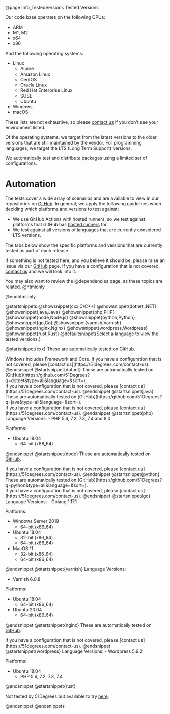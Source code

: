 @page Info_TestedVersions Tested Versions

Our code base operates on the following CPUs:

- ARM
- M1, M2
- x64
- x86

And the following operating systems:

- Linux
  - Alpine
  - Amazon Linux
  - CentOS
  - Oracle Linux
  - Red Hat Enterprise Linux
  - SUSE
  - Ubuntu
- Windows
- macOS

These lists are not exhaustive, so please [contact us](https://51degrees.com/contact-us) if you don't see your environment listed.

Of the operating systems, we target from the latest versions to the older versions that are still maintained by the vendor. For programming languages, we target the LTS (Long Term Support) versions.

We automatically test and distribute packages using a limited set of configurations.

# Automation

The tests cover a wide array of scenarios and are available to view in our repositories on [GitHub](https://github.com/51Degrees).
In general, we apply the following guidelines when deciding which platforms and versions to test against:
- We use GitHub Actions with hosted runners, so we test against platforms that GitHub has [hosted runners](https://docs.github.com/en/actions/using-github-hosted-runners/about-github-hosted-runners#supported-runners-and-hardware-resources) for.
- We test against all versions of languages that are currently considered LTS versions.

The tabs below show the specific platforms and versions that are currently tested as part of each release.

If something is not tested here, and you believe it should be, please raise an issue via our [GitHub](https://github.com/51Degrees) page. If
you have a configuration that is not covered, [contact us](https://51degrees.com/contact-us) and we will look into it.

You may also want to review the @dependencies page, as these topics are related.
@htmlonly
<script>
  $( document ).ready(function() {
      grabTestedVersions("device-detection-nginx", "nginx-versions", [
          { title: "NGINX Version", getValue: (d) => d.NginxVersion }
      ]);
      grabTestedVersions("device-detection-cxx", "cxx-versions", [
          { title: "Architecture", getValue: (d) => d.Arch }
      ]);
      grabTestedVersions("device-detection-java", "java-versions", [
          { title: "JDK", getValue: d => d.JavaSDKEnvVar.split("_")[2] },
          { title: "Architecture", getValue: d => d.JavaSDKEnvVar.split("_")[3].toLowerCase() }
      ]);
      grabTestedVersions("device-detection-dotnet", "dotnet-versions", [
          { title: "Architecture", getValue: d => d.Arch }
      ]);
      grabTestedVersions("device-detection-python", "python-versions", [
          { title: "Python", getValue: d => d.LanguageVersion }
      ]);
      grabTestedVersions("device-detection-node", "node-versions", [
          { title: "Node", getValue: d => d.LanguageVersion }
      ]);
  });
</script>
@endhtmlonly

@startsnippets
@showsnippet{cxx,C/C++}
@showsnippet{dotnet,.NET}
@showsnippet{java,Java}
@showsnippet{php,PHP}
@showsnippet{node,Node.js}
@showsnippet{python,Python}
@showsnippet{go,Go}
@showsnippet{varnish,Varnish}
@showsnippet{nginx,Nginx}
@showsnippet{wordpress,Wordpress}
@showsnippet{rust,Rust}
@defaultsnippet{Select a language to view the tested versions.}

@startsnippet{cxx}
These are automatically tested on [GitHub](https://github.com/51Degrees?q=cxx&type=all&language=&sort=).
<div id="cxx-versions"></div>
Windows includes Framework and Core.
If you have a configuration that is not covered, please [contact us](https://51degrees.com/contact-us).
@endsnippet
@startsnippet{dotnet}
These are automatically tested on [GitHub](https://github.com/51Degrees?q=dotnet&type=all&language=&sort=).
<div id="dotnet-versions"></div>
If you have a configuration that is not covered, please [contact us](https://51degrees.com/contact-us).
@endsnippet
@startsnippet{java}
These are automatically tested on [GitHub](https://github.com/51Degrees?q=java&type=all&language=&sort=).
<div id="java-versions"></div>
If you have a configuration that is not covered, please [contact us](https://51degrees.com/contact-us).
@endsnippet
@startsnippet{php}
Language Versions:
- PHP 5.6, 7.2, 7.3, 7.4 and 8.0

Platforms:
- Ubuntu 18.04
  - 64-bit (x86_64)

@endsnippet
@startsnippet{node}
These are automatically tested on [GitHub](https://github.com/51Degrees?q=node&type=all&language=&sort=).
<div id="node-versions"></div>
If you have a configuration that is not covered, please [contact us](https://51degrees.com/contact-us).
@endsnippet
@startsnippet{python}
These are automatically tested on [GitHub](https://github.com/51Degrees?q=python&type=all&language=&sort=).
<div id="python-versions"></div>
If you have a configuration that is not covered, please [contact us](https://51degrees.com/contact-us).
@endsnippet
@startsnippet{go}
Language Versions:
- Golang 1.17.1

Platforms:
- Windows Server 2019
  - 64-bit (x86_64)
- Ubuntu 18.04
  - 32-bit (x86_64)
  - 64-bit (x86_64)
- MacOS 11
  - 32-bit (x86_64)
  - 64-bit (x86_64)

@endsnippet
@startsnippet{varnish}
Language Versions:
- Varnish 6.0.8

Platforms:
- Ubuntu 18.04
  - 64-bit (x86_64)
- Ubuntu 20.04
  - 64-bit (x86_64)

@endsnippet
@startsnippet{nginx}
These are automatically tested on [GitHub](https://github.com/51Degrees?q=nginx&type=all&language=&sort=).
<div id="nginx-versions"></div>
If you have a configuration that is not covered, please [contact us](https://51degrees.com/contact-us).
@endsnippet
@startsnippet{wordpress}
Language Versions:
- Wordpress 5.9.2

Platforms:
- Ubuntu 18.04
  - PHP 5.6, 7.2, 7.3, 7.4

@endsnippet
@startsnippet{rust}

Not tested by 51Degrees but available to try [here](https://crates.io/crates/fiftyonedegrees).

@endsnippet
@endsnippets
